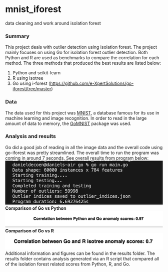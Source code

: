 # mnist_iforest
data cleaning and work around isolation forest

### Summary

This project deals with outlier detection using isolation forest. The project mainly focuses on using Go for isolation forest outlier detection. Both Python and R are used as benchmarks to compare the correlation for each method. The three methods that produced the best results are listed below:
1. Python and scikit-learn
2. R using isotree
3. Go using i-forest (https://github.com/e-XpertSolutions/go-iforest/tree/master)

### Data
The data used for this project was [MNIST](https://en.wikipedia.org/wiki/MNIST_database), a database famous for its use in machine learning and image recognition. In order to read in the large amount of data to memory, the [GoMNIST](https://github.com/petar/GoMNIST) package was used. 

### Analysis and results
Go did a good job of reading in all the image data and the overall code using go-iforest was pretty streamlined. The overall time to run the program was coming in around 7 seconds. See overall results from program below:  
![results](golang_results_v2.png)
**Comparison of Go vs Python**
![correlation](go_python_corr.png)
**Comparison of Go vs R**
![correlation2](go_r_corr.png)
Additional information and figures can be found in the results folder. The results folder contains analysis generated via an R script that compared all of the isolation forest related scores from Python, R, and Go. 

